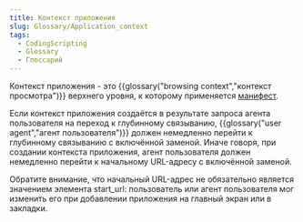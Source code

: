 ```yaml
---
title: Контекст приложения
slug: Glossary/Application_context
tags:
  - CodingScripting
  - Glossary
  - Глоссарий
---
```


Контекст приложения - это {{glossary("browsing context","контекст просмотра")}} верхнего уровня, к которому применяется [манифест](/ru/docs/Web/Manifest).

Если контекст приложения создаётся в результате запроса агента пользователя на переход к глубинному связыванию, {{glossary("user agent","агент пользователя")}} должен немедленно перейти к глубинному связыванию с включённой заменой. Иначе говоря, при создании контекста приложения, агент пользователя должен немедленно перейти к начальному URL-адресу с включённой заменой.

Обратите внимание, что начальный URL-адрес не обязательно является значением элемента start_url: пользователь или агент пользователя мог изменить его при добавлении приложения на главный экран или в закладки.
